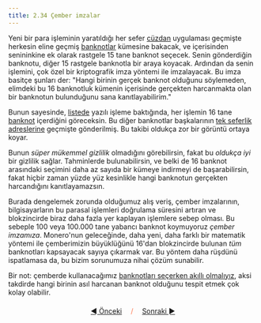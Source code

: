 ```yaml
---
title: 2.34 Çember imzalar
---
```


Yeni bir para işleminin yaratıldığı her sefer
[cüzdan](2.14_wallets.md) uygulaması geçmişte herkesin eline geçmiş
[banknotlar](2.32_utxos.md) kümesine bakacak, ve içerisinden
senininkine ek olarak rastgele 15 tane banknot seçecek.  Senin
gönderdiğin banknotu, diğer 15 rastgele banknotla bir araya koyacak.
Ardından da senin işlemini, çok özel bir kriptografik imza yöntemi ile
imzalayacak.  Bu imza basitçe şunları der: "Hangi birinin gerçek
banknot olduğunu söylemeden, elimdeki bu 16 banknotluk kümenin
içerisinde gerçekten harcanmakta olan bir banknotun bulunduğunu sana
kanıtlayabilirim."

Bunun sayesinde, [listede](2.11_blockchain.md) yazılı işleme
baktığında, her işlemin 16 tane [banknot](2.32_utxos.md) içerdiğini
göreceksin.  Bu diğer banknotlar başkalarının [tek seferlik
adreslerine](2.22_stealth_addresses.md) geçmişte gönderilmiş.  Bu
takibi oldukça zor bir görüntü ortaya koyar.

Bunun *süper mükemmel gizlilik* olmadığını görebilirsin, fakat bu
*oldukça iyi* bir gizlilik sağlar.  Tahminlerde bulunabilirsin, ve
belki de 16 banknot arasındaki seçimini daha az sayıda bir kümeye
indirmeyi de başarabilirsin, fakat hiçbir zaman yüzde yüz kesinlikle
hangi banknotun gerçekten harcandığını kanıtlayamazsın.

Burada dengelemek zorunda olduğumuz alış veriş, çember imzalarının,
bilgisayarların bu parasal işlemleri doğrulama süresini artıran ve
blokzincirde biraz daha fazla yer kaplayan işlemlere sebep olması.  Bu
sebeple 100 veya 100.000 tane yabancı banknot koymuyoruz *çember
imzamıza*.  Monero'nun geleceğinde, daha yeni, daha farklı bir
matematik yöntemi ile çemberimizin büyüklüğünü 16'dan blokzincirde
bulunan *tüm* banknotları kapsayacak sayıya çıkarmak var.  Bu yöntem
daha rüşdünü ispatlamasa da, bu bizim sorunumuza nihai çözüm
sunabilir.

Bir not: çemberde kullanacağımız [banknotları seçerken akıllı
olmalıyız](2.35_decoy_selection.md), aksi takdirde hangi birinin asıl
harcanan banknot olduğunu tespit etmek çok kolay olabilir.



<p align='center' style='margin-top: 1.5em;'><span style='margin-right: 1em;'><a href="./2.33_sender_privacy.md">◄ Önceki</a></span> <span style='color: #ff774d;'>/</span> <span style='margin-left: 1em;'><a href="./2.35_decoy_selection.md">Sonraki ►</a></span></p>

